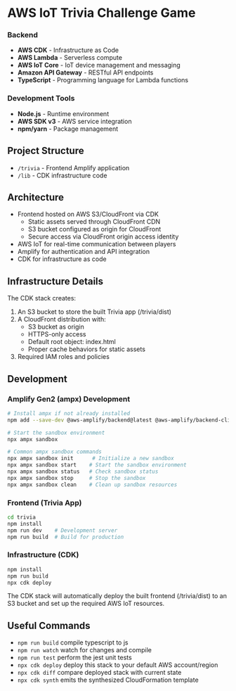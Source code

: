 # AWS IoT Trivia Challenge Game

### Backend
- **AWS CDK** - Infrastructure as Code
- **AWS Lambda** - Serverless compute
- **AWS IoT Core** - IoT device management and messaging
- **Amazon API Gateway** - RESTful API endpoints
- **TypeScript** - Programming language for Lambda functions

### Development Tools
- **Node.js** - Runtime environment
- **AWS SDK v3** - AWS service integration
- **npm/yarn** - Package management

## Project Structure

- `/trivia` - Frontend Amplify application
- `/lib` - CDK infrastructure code

## Architecture

- Frontend hosted on AWS S3/CloudFront via CDK
  - Static assets served through CloudFront CDN
  - S3 bucket configured as origin for CloudFront
  - Secure access via CloudFront origin access identity
- AWS IoT for real-time communication between players
- Amplify for authentication and API integration
- CDK for infrastructure as code

## Infrastructure Details

The CDK stack creates:
1. An S3 bucket to store the built Trivia app (/trivia/dist)
2. A CloudFront distribution with:
   - S3 bucket as origin
   - HTTPS-only access
   - Default root object: index.html
   - Proper cache behaviors for static assets
3. Required IAM roles and policies

## Development

### Amplify Gen2 (ampx) Development
```bash
# Install ampx if not already installed
npm add --save-dev @aws-amplify/backend@latest @aws-amplify/backend-cli@latest typescript

# Start the sandbox environment
npx ampx sandbox

# Common ampx sandbox commands
npx ampx sandbox init      # Initialize a new sandbox
npx ampx sandbox start    # Start the sandbox environment
npx ampx sandbox status   # Check sandbox status
npx ampx sandbox stop     # Stop the sandbox
npx ampx sandbox clean    # Clean up sandbox resources
```

### Frontend (Trivia App)
```bash
cd trivia
npm install
npm run dev    # Development server
npm run build  # Build for production
```

### Infrastructure (CDK)
```bash
npm install
npm run build
npx cdk deploy
```

The CDK stack will automatically deploy the built frontend (/trivia/dist) to an S3 bucket and set up the required AWS IoT resources.

## Useful Commands

* `npm run build`   compile typescript to js
* `npm run watch`   watch for changes and compile
* `npm run test`    perform the jest unit tests
* `npx cdk deploy`  deploy this stack to your default AWS account/region
* `npx cdk diff`    compare deployed stack with current state
* `npx cdk synth`   emits the synthesized CloudFormation template

